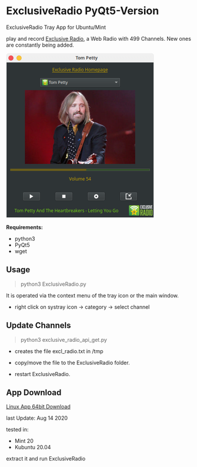 # ExclusiveRadio PyQt5-Version
ExclusiveRadio Tray App for Ubuntu/Mint

play and record [Exclusive Radio](https://exclusive.radio), a Web Radio with 499 Channels. New ones are constantly being added.

![alt text](https://github.com/Axel-Erfurt/ExclusiveRadio_PyQt5/blob/master/screenshot.png)

__Requirements:__
- python3
- PyQt5
- wget

## Usage ##
> python3 ExclusiveRadio.py

It is operated via the context menu of the tray icon or the main window.

- right click on systray icon -> category -> select channel

## Update Channels ##

> python3 exclusive_radio_api_get.py

- creates the file excl_radio.txt in /tmp

- copy/move the file to the ExclusiveRadio folder.

- restart ExclusiveRadio.

## App Download ##
[Linux App 64bit Download](https://www.dropbox.com/s/g8o6h8i740f23r6/ExclusiveRadio64_Qt5.tar.gz?dl=1)

last Update: Aug 14 2020

tested in:

-  Mint 20
- Kubuntu 20.04

extract it and run ExclusiveRadio
